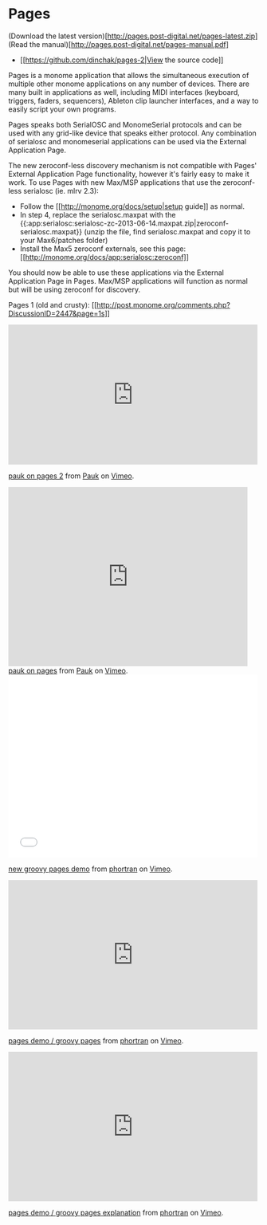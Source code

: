# Pages

(Download the latest version)[http://pages.post-digital.net/pages-latest.zip]
(Read the manual)[http://pages.post-digital.net/pages-manual.pdf]
  * [[https://github.com/dinchak/pages-2|View the source code]]

Pages is a monome application that allows the simultaneous execution of multiple other monome applications on any number of devices.  There are many built in applications as well, including MIDI interfaces (keyboard, triggers, faders, sequencers), Ableton clip launcher interfaces, and a way to easily script your own programs.

Pages speaks both SerialOSC and MonomeSerial protocols and can be used with any grid-like device that speaks either protocol.  Any combination of serialosc and monomeserial applications can be used via the External Application Page.

The new zeroconf-less discovery mechanism is not compatible with Pages' External Application Page functionality, however it's fairly easy to make it work.  To use Pages with new Max/MSP applications that use the zeroconf-less serialosc (ie. mlrv 2.3):

  - Follow the [[http://monome.org/docs/setup|setup guide]] as normal.
  - In step 4, replace the serialosc.maxpat with the {{:app:serialosc:serialosc-zc-2013-06-14.maxpat.zip|zeroconf-serialosc.maxpat}} (unzip the file, find serialosc.maxpat and copy it to your Max6/patches folder)
  - Install the Max5 zeroconf externals, see this page: [[http://monome.org/docs/app:serialosc:zeroconf]]

You should now be able to use these applications via the External Application Page in Pages.  Max/MSP applications will function as normal but will be using zeroconf for discovery.

Pages 1 (old and crusty): [[http://post.monome.org/comments.php?DiscussionID=2447&page=1s]]

<html>
<iframe src="http://player.vimeo.com/video/64945811" width="500" height="281" frameborder="0" webkitAllowFullScreen mozallowfullscreen allowFullScreen></iframe> <p><a href="http://vimeo.com/64945811">pauk on pages 2</a> from <a href="http://vimeo.com/pauk2001">Pauk</a> on <a href="http://vimeo.com">Vimeo</a>.</p>
</html>

<html>
<object width="480" height="360"><param name="allowfullscreen" value="true" /><param name="allowscriptaccess" value="always" /><param name="movie" value="http://vimeo.com/moogaloop.swf?clip_id=2707155&amp;server=vimeo.com&amp;show_title=0&amp;show_byline=0&amp;show_portrait=0&amp;color=FF7700&amp;fullscreen=1" /><embed src="http://vimeo.com/moogaloop.swf?clip_id=2707155&amp;server=vimeo.com&amp;show_title=0&amp;show_byline=0&amp;show_portrait=0&amp;color=FF7700&amp;fullscreen=1" type="application/x-shockwave-flash" allowfullscreen="true" allowscriptaccess="always" width="480" height="360"></embed></object><br /><a href="http://vimeo.com/2707155">pauk on pages</a> from <a href="http://vimeo.com/pauk2001">Pauk</a> on <a href="http://vimeo.com">Vimeo</a>.
</html>

<html>
<iframe src="//player.vimeo.com/video/87545387" width="500" height="367" frameborder="0" webkitallowfullscreen mozallowfullscreen allowfullscreen></iframe> <p><a href="http://vimeo.com/87545387">new groovy pages demo</a> from <a href="http://vimeo.com/user645030">phortran</a> on <a href="https://vimeo.com">Vimeo</a>.</p>
</html>

<html>
<iframe src="http://player.vimeo.com/video/34208190" width="500" height="300" frameborder="0" webkitAllowFullScreen mozallowfullscreen allowFullScreen></iframe> <p><a href="http://vimeo.com/34208190">pages demo / groovy pages</a> from <a href="http://vimeo.com/user645030">phortran</a> on <a href="https://vimeo.com">Vimeo</a>.</p>
</html>

<html>
<iframe src="http://player.vimeo.com/video/34207934" width="500" height="300" frameborder="0" webkitAllowFullScreen mozallowfullscreen allowFullScreen></iframe> <p><a href="http://vimeo.com/34207934">pages demo / groovy pages explanation</a> from <a href="http://vimeo.com/user645030">phortran</a> on <a href="https://vimeo.com">Vimeo</a>.</p>
</html>